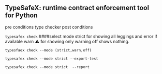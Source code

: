 ## TypeSafeX: runtime contract enforcement tool for Python

 pre conditions
 type checker
 post conditions 

 ``
  typesafex check
  ``
 ####select mode strict for showing all leggings and error if available 
 warn ⚠️  for showing only warning
 off shows nothing.
  
  ``
  typesfaex check --mode (strict,warn,off)
  ``

  ``
  typesafex check --mode strict --export-test
  ``

  ``
  typesafex check --mode strict  --report
  ``

 

